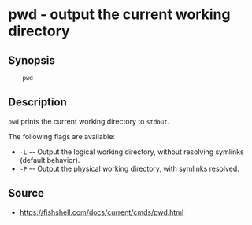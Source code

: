 # pwd - output the current working directory

## Synopsis
```fish
    pwd
```

## Description
`pwd` prints the current working directory to `stdout`.

The following flags are available:
- `-L` -- Output the logical working directory, without resolving symlinks (default behavior).
- `-P` -- Output the physical working directory, with symlinks resolved.

## Source
- https://fishshell.com/docs/current/cmds/pwd.html

